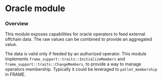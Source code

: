 # Oracle module

### Overview

This module exposes capabilities for oracle operators to feed external offchain data.
The raw values can be combined to provide an aggregated value.

The data is valid only if feeded by an authorized operator. This module implements `frame_support::traits::InitializeMembers` and `frame_support::traits::ChangeMembers`, to provide a way to manage operators membership. Typically it could be leveraged to `pallet_membership` in FRAME.

